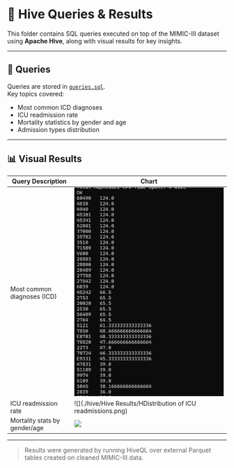 # 🐝 Hive Queries & Results

This folder contains SQL queries executed on top of the MIMIC-III dataset using **Apache Hive**, along with visual results for key insights.

---

## 📄 Queries

Queries are stored in [`queries.sql`](./queries.sql).  
Key topics covered:

- Most common ICD diagnoses
- ICU readmission rate
- Mortality statistics by gender and age
- Admission types distribution

---

## 📊 Visual Results

| Query Description               | Chart |
|--------------------------------|--------|
| Most common diagnoses (ICD)    | ![Avg Stay](./Hive%20Results/Average%20length%20of%20stay%20per%20diagnosis.png)
| ICU readmission rate           | ![](./hive/Hive Results/HDistribution of ICU readmissions.png) |
| Mortality stats by gender/age  | ![](./results/mortality_stats.png) |

---

> Results were generated by running HiveQL over external Parquet tables created on cleaned MIMIC-III data.
